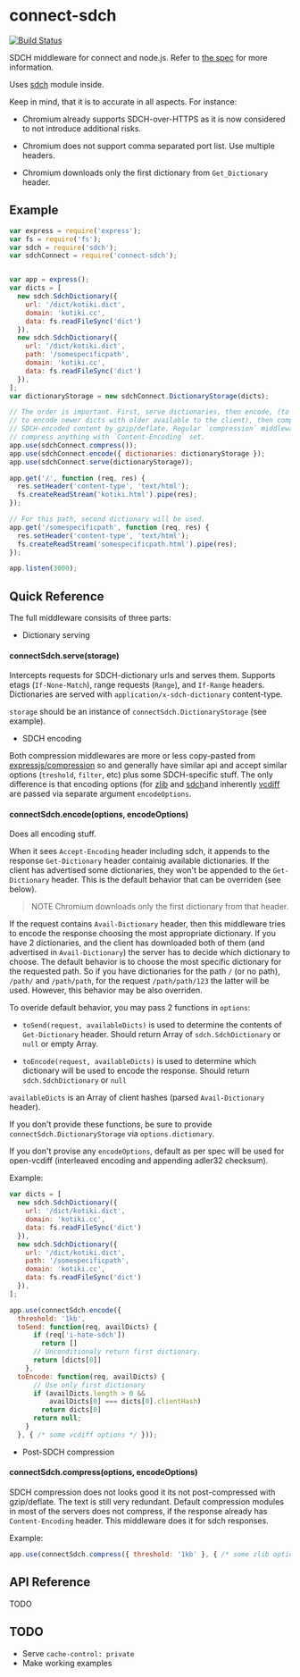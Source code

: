 # connect-sdch

[![Build Status](https://travis-ci.org/baranov1ch/connect-sdch.svg?branch=master)](https://travis-ci.org/baranov1ch/connect-sdch)

SDCH middleware for connect and node.js. Refer to [the spec](http://lists.w3.org/Archives/Public/ietf-http-wg/2008JulSep/att-0441/Shared_Dictionary_Compression_over_HTTP.pdf) for more information.

Uses [sdch](https://github.com/baranov1ch/node-sdch) module inside.

Keep in mind, that it is to accurate in all aspects. For instance:

* Chromium already supports SDCH-over-HTTPS as it is now considered to not
introduce additional risks.

* Chromium does not support comma separated port list. Use multiple headers.

* Chromium downloads only the first dictionary from `Get_Dictionary` header.

## Example

```javascript
var express = require('express');
var fs = require('fs');
var sdch = require('sdch');
var sdchConnect = require('connect-sdch');


var app = express();
var dicts = [
  new sdch.SdchDictionary({
    url: '/dict/kotiki.dict',
    domain: 'kotiki.cc',
    data: fs.readFileSync('dict')
  }),
  new sdch.SdchDictionary({
    url: '/dict/kotiki.dict',
    path: '/somespecificpath',
    domain: 'kotiki.cc',
    data: fs.readFileSync('dict')
  }),
];
var dictionaryStorage = new sdchConnect.DictionaryStorage(dicts);

// The order is important. First, serve dictionaries, then encode, (to be able
// to encode newer dicts with older available to the client), then compress
// SDCH-encoded content by gzip/deflate. Regular `compression` middleware won't
// compress anything with `Content-Encoding` set.
app.use(sdchConnect.compress());
app.use(sdchConnect.encode({ dictionaries: dictionaryStorage });
app.use(sdchConnect.serve(dictionaryStorage));

app.get('/', function (req, res) {
  res.setHeader('content-type', 'text/html');
  fs.createReadStream('kotiki.html').pipe(res);
});

// For this path, second dictionary will be used.
app.get('/somespecificpath', function (req, res) {
  res.setHeader('content-type', 'text/html');
  fs.createReadStream('somespecificpath.html').pipe(res);
});

app.listen(3000);
```

## Quick Reference

The full middleware consisits of three parts:

* Dictionary serving

#### connectSdch.serve(storage)

Intercepts requests for SDCH-dictionary urls and serves them.
Supports etags (`If-None-Match`), range requests (`Range`), and `If-Range` headers.
Dictionaries are served with `application/x-sdch-dictionary` content-type.

`storage` should be an instance of `connectSdch.DictionaryStorage` (see example).

* SDCH encoding

Both compression middlewares are more or less copy-pasted from
[expressjs/compression](https://github.com/expressjs/compression) so and generally have similar api and accept
similar options (`treshold`, `filter`, etc) plus some SDCH-specific stuff.
The only difference is that encoding options (for [zlib](http://nodejs.org/api/zlib.html) and [sdch](https://github.com/baranov1ch/node-sdch)and inherently [vcdiff](https://github.com/baranov1ch/node-vcdiff)
are passed via separate argument `encodeOptions`.

#### connectSdch.encode(options, encodeOptions)

Does all encoding stuff.

When it sees `Accept-Encoding` header including sdch,
it appends to the response `Get-Dictionary` header containig available
dictionaries. If the client has advertised some dictionaries, they won't be
appended to the `Get-Dictionary` header. This is the default behavior that
can be overriden (see below).

> NOTE Chromium downloads only the first dictionary from that header.

If the request contains `Avail-Dictionary` header, then this middleware tries
to encode the response choosing the most appropriate dictionary. If you have 2
dictionaries, and the client has downloaded both of them (and advertised in
`Avail-Dictionary`) the server has to decide which dictionary to choose. The
default behavior is to choose the most specific dictionary for the requested
path. So if you have dictionaries for the path `/` (or no path), `/path/`
and `/path/path`, for the request `/path/path/123` the latter will be used.
However, this behavior may be also overriden.

To overide default behavior, you may pass 2 functions in `options`:

* `toSend(request, availableDicts)` is used to determine the contents of
`Get-Dictionary` header. Should return Array of `sdch.SdchDictionary` or
`null` or empty Array.

* `toEncode(request, availableDicts)` is used to determine which dictionary
will be used to encode the response. Should return `sdch.SdchDictionary` or
`null`

`availableDicts` is an Array of client hashes (parsed `Avail-Dictionary` header).

If you don't provide these functions, be sure to provide
`connectSdch.DictionaryStorage` via `options.dictionary`.

If you don't provise any `encodeOptions`, default as per spec will be used
for open-vcdiff (interleaved encoding and appending adler32 checksum).

Example:

```javascript
var dicts = [
  new sdch.SdchDictionary({
    url: '/dict/kotiki.dict',
    domain: 'kotiki.cc',
    data: fs.readFileSync('dict')
  }),
  new sdch.SdchDictionary({
    url: '/dict/kotiki.dict',
    path: '/somespecificpath',
    domain: 'kotiki.cc',
    data: fs.readFileSync('dict')
  }),
];

app.use(connectSdch.encode({
  threshold: '1kb',
  toSend: function(req, availDicts) {
      if (req['i-hate-sdch'])
        return []
      // Unconditionaly return first dictionary.
      return [dicts[0]]
    },
  toEncode: function(req, availDicts) {
      // Use only first dictionary
      if (availDicts.length > 0 &&
          availDicts[0] === dicts[0].clientHash)
        return dicts[0]
      return null;
    }
  }, { /* some vcdiff options */ }));

```

* Post-SDCH compression

#### connectSdch.compress(options, encodeOptions)

SDCH compression does not looks good it its not post-compressed with
gzip/deflate. The text is still very redundant. Default compression modules
in most of the servers does not compress, if the response already has
`Content-Encoding` header. This middleware does it for sdch responses.

Example:

```javascript
app.use(connectSdch.compress({ threshold: '1kb' }, { /* some zlib options */ }));

```

## API Reference

TODO

## TODO

  * Serve `cache-control: private`
  * Make working examples

